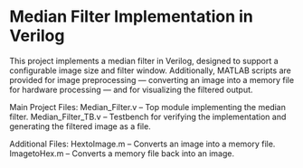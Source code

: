# Median Filter Implementation in Verilog
This project implements a median filter in Verilog, designed to support a configurable image size and filter window. 
Additionally, MATLAB scripts are provided for image preprocessing — converting an image into a memory file for hardware processing — and for visualizing the filtered output.

Main Project Files:
Median_Filter.v – Top module implementing the median filter.
Median_Filter_TB.v – Testbench for verifying the implementation and generating the filtered image as a file.

Additional Files:
HextoImage.m – Converts an image into a memory file.
ImagetoHex.m – Converts a memory file back into an image.
